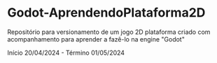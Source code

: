 # Godot-AprendendoPlataforma2D
 Repositório para versionamento de um jogo 2D plataforma criado com acompanhamento para aprender a fazê-lo na engine "Godot"

Início 20/04/2024 - Término 01/05/2024
